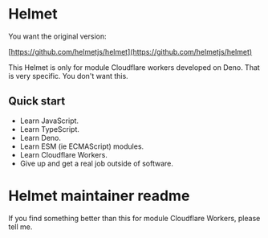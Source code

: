 # Helmet

You want the original version:

[https://github.com/helmetjs/helmet](https://github.com/helmetjs/helmet)

This Helmet is only for module Cloudflare workers developed on Deno. That is
very specific. You don't want this. 

## Quick start

* Learn JavaScript.
* Learn TypeScript.
* Learn Deno.
* Learn ESM (ie ECMAScript) modules.
* Learn Cloudflare Workers.
* Give up and get a real job outside of software.

# Helmet maintainer readme

If you find something better than this for
module Cloudflare Workers, please tell me.
